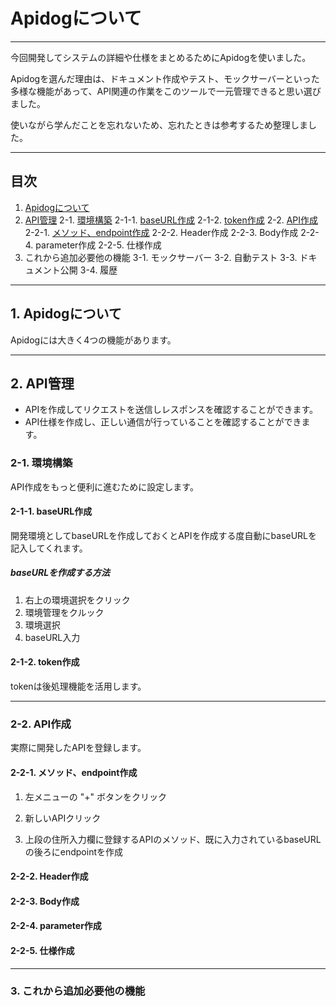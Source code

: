 # Apidogについて

***

今回開発してシステムの詳細や仕様をまとめるためにApidogを使いました。

Apidogを選んだ理由は、ドキュメント作成やテスト、モックサーバーといった多様な機能があって、API関連の作業をこのツールで一元管理できると思い選びました。

使いながら学んだことを忘れないため、忘れたときは参考するため整理しました。

***

## 目次

1. [Apidogについて](#1-apidogについて)
2. [API管理](#2-api管理)
2-1. [環境構築](#2-1-環境構築)
2-1-1. [baseURL作成](#2-1-1-baseurl作成)
2-1-2. [token作成](#2-1-2-token作成)
2-2. [API作成](#2-2-api作成)
2-2-1. [メソッド、endpoint作成](#2-2-1-endpoint作成)
2-2-2. Header作成
2-2-3. Body作成
2-2-4. parameter作成
2-2-5. 仕様作成
3. これから追加必要他の機能
3-1. モックサーバー
3-2. 自動テスト
3-3. ドキュメント公開
3-4. 履歴

***

## 1. Apidogについて

Apidogには大きく4つの機能があります。

***

## 2. API管理

- APIを作成してリクエストを送信しレスポンスを確認することができます。
- API仕様を作成し、正しい通信が行っていることを確認することができます。

### 2-1. 環境構築

API作成をもっと便利に進むために設定します。

#### 2-1-1. baseURL作成

開発環境としてbaseURLを作成しておくとAPIを作成する度自動にbaseURLを記入してくれます。

##### baseURLを作成する方法

1. 右上の環境選択をクリック
2. 環境管理をクルック
3. 環境選択
4. baseURL入力

#### 2-1-2. token作成
tokenは後処理機能を活用します。


***

### 2-2. API作成

実際に開発したAPIを登録します。

#### 2-2-1. メソッド、endpoint作成

1. 左メニューの "+" ボタンをクリック

2. 新しいAPIクリック

3. 上段の住所入力欄に登録するAPIのメソッド、既に入力されているbaseURLの後ろにendpointを作成

#### 2-2-2. Header作成

#### 2-2-3. Body作成

#### 2-2-4. parameter作成

#### 2-2-5. 仕様作成

***

### 3. これから追加必要他の機能



































